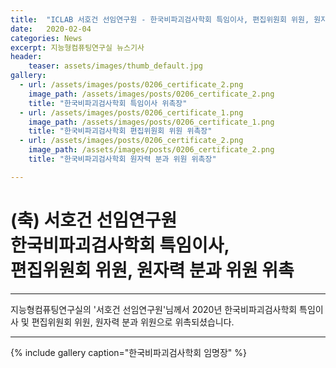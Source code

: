 ```yaml
---
title:  "ICLAB 서호건 선임연구원 - 한국비파괴검사학회 특임이사, 편집위원회 위원, 원자력 분과 위원 위촉"
date:   2020-02-04 
categories: News
excerpt: 지능형컴퓨팅연구실 뉴스기사
header:
    teaser: assets/images/thumb_default.jpg
gallery:
  - url: /assets/images/posts/0206_certificate_2.png
    image_path: /assets/images/posts/0206_certificate_2.png
    title: "한국비파괴검사학회 특임이사 위촉장"
  - url: /assets/images/posts/0206_certificate_1.png
    image_path: /assets/images/posts/0206_certificate_1.png
    title: "한국비파괴검사학회 편집위원회 위원 위촉장"
  - url: /assets/images/posts/0206_certificate_2.png
    image_path: /assets/images/posts/0206_certificate_2.png
    title: "한국비파괴검사학회 원자력 분과 위원 위촉장"

---
```

# (축) 서호건 선임연구원 <br> 한국비파괴검사학회 특임이사, <br> 편집위원회 위원, 원자력 분과 위원 위촉

---

지능형컴퓨팅연구실의 '서호건 선임연구원'님께서
2020년 한국비파괴검사학회 특임이사 및 편집위원회 위원, 원자력 분과 위원으로 위촉되셨습니다.


---
{% include gallery caption="한국비파괴검사학회 임명장" %}
